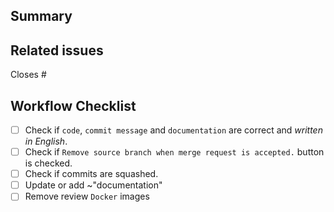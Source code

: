 ## Summary

<!--
Add a description of your merge request here.
Merge requests without an adequate description will not be reviewed until one is added.
-->

## Related issues

<!-- Mention the issue(s) this MR closes or is related to -->

Closes #

## Workflow Checklist

- [ ] Check if `code`, `commit message` and `documentation` are correct and *written in English*.
- [ ] Check if `Remove source branch when merge request is accepted.` button is checked.
- [ ] Check if commits are squashed.
- [ ] Update or add ~"documentation"
- [ ] Remove review `Docker` images
